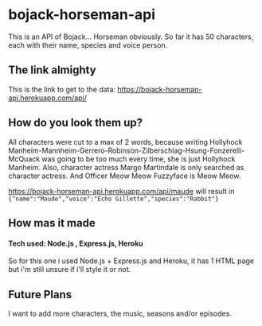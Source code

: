 # bojack-horseman-api

This is an API of Bojack... Horseman obviously. So far it has 50 characters, each with their name, species and voice person. 

## The link almighty

This is the link to get to the data: https://bojack-horseman-api.herokuapp.com/api/ 

## How do you look them up? 

All characters were cut to a max of 2 words, because writing Hollyhock Manheim-Mannheim-Gerrero-Robinson-Zilberschlag-Hsung-Fonzerelli-McQuack was going to be too much every time, she is just Hollyhock Manheim.
Also, character actress Margo Martindale is only searched as character actress. And Officer Meow Meow Fuzzyface is Meow Meow.

https://bojack-horseman-api.herokuapp.com/api/maude will result in `{"name":"Maude","voice":"Echo Gillette","species":"Rabbit"} `  

## How mas it made

#### Tech used: Node.js , Express.js, Heroku

So for this one i used Node.js + Express.js and Heroku, it has 1 HTML page but i'm still unsure if i'll style it or not.

## Future Plans

I want to add more characters, the music, seasons and/or episodes.  

